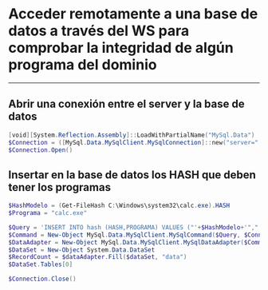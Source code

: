 # Acceder remotamente a una base de datos a través del WS para comprobar la integridad de algún programa del dominio
------------------------------------------

## Abrir una conexión entre el server y la base de datos
```powershell
[void][System.Reflection.Assembly]::LoadWithPartialName("MySql.Data")
$Connection = ([MySql.Data.MySqlClient.MySqlConnection]::new("server=" + "localhost" + ";port=3306;uid=" + "usuario" + ";pwd=contraseña" + ";database="+"LosHashes"+";SslMode=none"))
$Connection.Open()
```

## Insertar en la base de datos los HASH que deben tener los programas
```powershell
$HashModelo = (Get-FileHash C:\Windows\system32\calc.exe).HASH
$Programa = "calc.exe"

$Query = 'INSERT INTO hash (HASH,PROGRAMA) VALUES ("'+$HashModelo+'","'+$Programa+'");'
$Command = New-Object MySql.Data.MySqlClient.MySqlCommand($Query, $Connection)
$DataAdapter = New-Object MySql.Data.MySqlClient.MySqlDataAdapter($Command)
$DataSet = New-Object System.Data.DataSet
$RecordCount = $dataAdapter.Fill($dataSet, "data")
$DataSet.Tables[0]

$Connection.Close()
```
